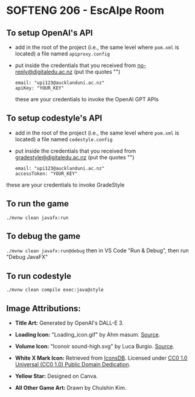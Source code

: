 # SOFTENG 206 - EscAIpe Room

## To setup OpenAI's API

- add in the root of the project (i.e., the same level where `pom.xml` is located) a file named `apiproxy.config`
- put inside the credentials that you received from no-reply@digitaledu.ac.nz (put the quotes "")

  ```
  email: "upi123@aucklanduni.ac.nz"
  apiKey: "YOUR_KEY"
  ```
  these are your credentials to invoke the OpenAI GPT APIs

## To setup codestyle's API

- add in the root of the project (i.e., the same level where `pom.xml` is located) a file named `codestyle.config`
- put inside the credentials that you received from gradestyle@digitaledu.ac.nz (put the quotes "")

  ```
  email: "upi123@aucklanduni.ac.nz"
  accessToken: "YOUR_KEY"
  ```

 these are your credentials to invoke GradeStyle

## To run the game

`./mvnw clean javafx:run`

## To debug the game

`./mvnw clean javafx:run@debug` then in VS Code "Run & Debug", then run "Debug JavaFX"

## To run codestyle

`./mvnw clean compile exec:java@style`

## Image Attributions:

- **Title Art:** Generated by OpenAI's DALL-E 3.
  
- **Loading Icon:** "Loading_icon.gif" by Ahm masum. [Source](https://commons.wikimedia.org/wiki/File:Loading_icon.gif).
  
- **Volume Icon:** "Iconoir sound-high.svg" by Luca Burgio. [Source](https://commons.wikimedia.org/wiki/File:Iconoir_sound-high.svg).
  
- **White X Mark Icon:** Retrieved from [IconsDB](https://www.iconsdb.com/white-icons/x-mark-icon.html#google_vignette). Licensed under [CC0 1.0 Universal (CC0 1.0) Public Domain Dedication](https://creativecommons.org/publicdomain/zero/1.0/).
  
- **Yellow Star:** Designed on Canva.
  
- **All Other Game Art:** Drawn by Chulshin Kim.

